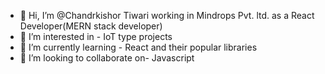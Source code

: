 - 👋 Hi, I’m @Chandrkishor Tiwari working in Mindrops Pvt. ltd. as a React Developer(MERN stack developer)
- 👀 I’m interested in - IoT type projects
- 🌱 I’m currently learning - React and their popular libraries
- 💞️ I’m looking to collaborate on- Javascript
<!---
Chandrkishor/Chandrkishor is a ✨ special ✨ repository because its `README.md` (this file) appears on your GitHub profile.
You can click the Preview link to take a look at your changes.
--->
